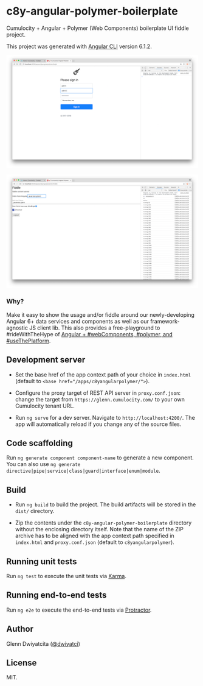 # c8y-angular-polymer-boilerplate

Cumulocity + Angular + Polymer (Web Components) boilerplate UI fiddle project. 

This project was generated with [Angular CLI](https://github.com/angular/angular-cli) version 6.1.2.


![Login page screenshot](screenshots/login-page.png)

![Fiddle page screenshot](screenshots/fiddle-page.png)


### Why?
Make it easy to show the usage and/or fiddle around our newly-developing Angular 6+ data services and components as well as our framework-agnostic JS client lib. This also provides a free-playground to #rideWithTheHype of [Angular + #webComponents, #polymer, and #useThePlatform](https://github.com/hotforfeature/origami).

## Development server
- Set the base href of the app context path of your choice in `index.html` (default to `<base href="/apps/c8yangularpolymer/">`).

- Configure the proxy target of REST API server in `proxy.conf.json`: change the target from `https://glenn.cumulocity.com/` to your own Cumulocity tenant URL. 

- Run `ng serve` for a dev server. Navigate to `http://localhost:4200/`. The app will automatically reload if you change any of the source files.

## Code scaffolding
Run `ng generate component component-name` to generate a new component. You can also use `ng generate directive|pipe|service|class|guard|interface|enum|module`.

## Build
- Run `ng build` to build the project. The build artifacts will be stored in the `dist/` directory. 
<!--Use the `--prod` flag for a production build.-->
 
- Zip the contents under the `c8y-angular-polymer-boilerplate` directory without the enclosing directory itself. Note that the name of the ZIP archive has to be aligned with the app context path specified in `index.html` and `proxy.conf.json` (default to `c8yangularpolymer`).

## Running unit tests
Run `ng test` to execute the unit tests via [Karma](https://karma-runner.github.io).

## Running end-to-end tests
Run `ng e2e` to execute the end-to-end tests via [Protractor](http://www.protractortest.org/).

## Author
Glenn Dwiyatcita ([@dwiyatci](http://tiny.cc/dwiyatci))

## License
MIT.

<!--## Further help-->
<!--To get more help on the Angular CLI use `ng help` or go check out the [Angular CLI README](https://github.com/angular/angular-cli/blob/master/README.md).-->
